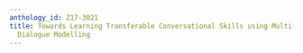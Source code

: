 ```yaml
---
anthology_id: Z17-3021
title: Towards Learning Transferable Conversational Skills using Multi-dimensional
  Dialogue Modelling
---
```

